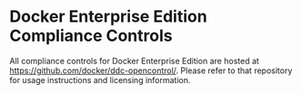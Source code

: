# Docker Enterprise Edition Compliance Controls

All compliance controls for Docker Enterprise Edition are hosted at https://github.com/docker/ddc-opencontrol/. Please refer to that repository for usage instructions and licensing information.
